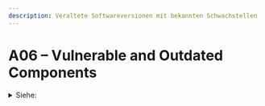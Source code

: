 ```yaml
---
description: Veraltete Softwareversionen mit bekannten Schwachstellen
---
```


# A06 – Vulnerable and Outdated Components

<details>

<summary>Siehe:</summary>

* Ungepatchte CMS-Systeme

</details>

